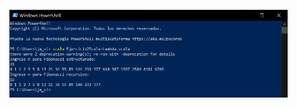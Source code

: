 ![Ejercicio2Scala-Lambda](https://github.com/JhulenMallo/Examen319_2/blob/main/Ejecuciones%20de%20programa/Ejercicio2Scala-Lambda.png)
